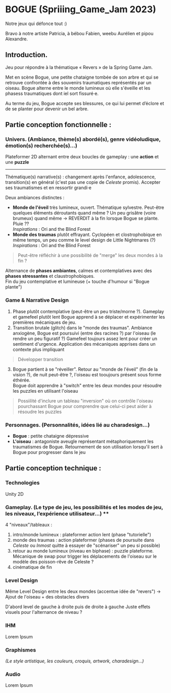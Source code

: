 # BOGUE (Spriiing_Game_Jam 2023)

Notre jeux qui défonce tout :)

Bravo à notre artiste Patricia, à bébou Fabien, weebu Aurélien et pipou Alexandre.

## Introduction.

Jeu pour répondre à la thématique « Revers » de la Spring Game Jam.

Met en scène Bogue, une petite chataigne tombée de son arbre et qui se retrouve confrontée à des souvenirs traumatiques représentés par un oiseau. Bogue alterne entre le monde lumineux où elle s'éveille et les phasess traumatiques dont iel sort fissuré·e. 

Au terme du jeu, Bogue accepte ses blessures, ce qui lui permet d’éclore et de se planter pour devenir un bel arbre.

## Partie conception fonctionnelle :
### Univers. (Ambiance, thème(s) abordé(s), genre vidéoludique, émotion(s) recherchée(s)…)

Plateformer 2D alternant entre deux boucles de gameplay : une **action** et une **puzzle**

---
Thématique(s) narrative(s) : changement après l'enfance, adolescence, transition(s) en général (c'est pas une copie de *Celeste* promis). Accepter ses traumatismes et en ressortir grandi·e

Deux ambiances distinctes :
- **Monde de l'éveil** très lumineux, ouvert. Thématique sylvestre. Peut-être quelques éléments déroutants quand même ? Un peu grisâtre (voire brumeux) quand même -> REVERDIT à la fin lorsque Bogue se plante. Pluie ??
<br/>*Inspirations* : Ori and the Blind Forest
- **Monde des traumas** plutôt effrayant. Cyclopéen et clostrophobique en même temps, un peu comme le level design de Little Nightmares (?)
<br/>*Inspirations* : Ori and the Blind Forest

>Peut-être réfléchir à une possibilité de "merge" les deux mondes à la fin ?

Alternance de **phases ambiantes**, calmes et contemplatives avec des **phases stressantes** et claustrophobiques.
<br/>Fin du jeu contemplative et lumineuse (+ touche d'humour si "Bogue plante")

### Game & Narrative Design

1. Phase plutôt contemplative (peut-être un peu triste/morne ?). Gameplay et gamefeel plutôt lent
Bogue apprend à se déplacer et expérimenter les premières mécaniques de jeu.
2. Transition brutale (glitch) dans le "monde des traumas". Ambiance anxiogène, Bogue est poursuivi (entre des racines ?) par l'oiseau (le rendre un peu figuratif ?)
Gamefeel toujours assez lent pour créer un sentiment d'urgence. Application des mécaniques apprises dans un contexte plus impliquant
>Développer transition
3. Bogue partient à se "réveiller". Retour au "monde de l'éveil" (fin de la vision ?), de nuit peut-être ?, l'oiseau est tooujours présent sous forme éthérée.
<br/> Bogue doit apprendre à "switch" entre les deux mondes pour résoudre les puzzles en utilisant l'oiseau
>Possiilité d'inclure un tableau "inversion" où on contrôle l'oiseau pourchassant Bogue pour comprendre que celui-ci peut aider à résoudre les puzzles

### Personnages. (Personnalités, idées lié au charadesign…)

- **Bogue** : petite chataigne dépressive
- **L'oiseau** : antagoniste aveugle représentant métaphoriquement les traumatismes de Bogue. Retournement de son utilisation lorsqu'il sert à Bogue pour progresser dans le jeu

##  Partie conception technique :
### Technologies 
Unity 2D

### Gameplay. (Le type de jeu, les possibilités et les modes de jeu, les niveaux, l’expérience utilisateur…) **

4 "niveaux"/tableaux :
1. intro/monde lumineux : plateformer action lent (phase "tutorielle")
2. monde des traumas : action plateformer (phases de poursuite dans *Celeste* ou *Inmost* quitte à essayer de "scénariser" un peu si possible)
3. retour au monde lumineux (niveau en biphase) : puzzle plateforme. Mécanique de swap pour trigger les déplacements de l'oiseau sur le modèle des poisson-rêve de Celeste ?
4. cinématique de fin

### Level Design

Même Level Design entre les deux mondes (accentue idée de "revers")
-> Ajout de l'oiseau + des obstacles divers

D'abord level de gauche à droite puis de droite à gauche
Juste effets visuels pour l'alternance de niveau ?

### IHM

Lorem Ipsum

### Graphismes 
*(Le style artistique, les couleurs, croquis, artwork, charadesign…)*

### Audio

Lorem Ipsum

